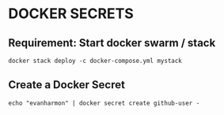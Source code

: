 # DOCKER SECRETS

## Requirement: Start docker swarm / stack
`docker stack deploy -c docker-compose.yml mystack`

## Create a Docker Secret
`echo "evanharmon" | docker secret create github-user -`
